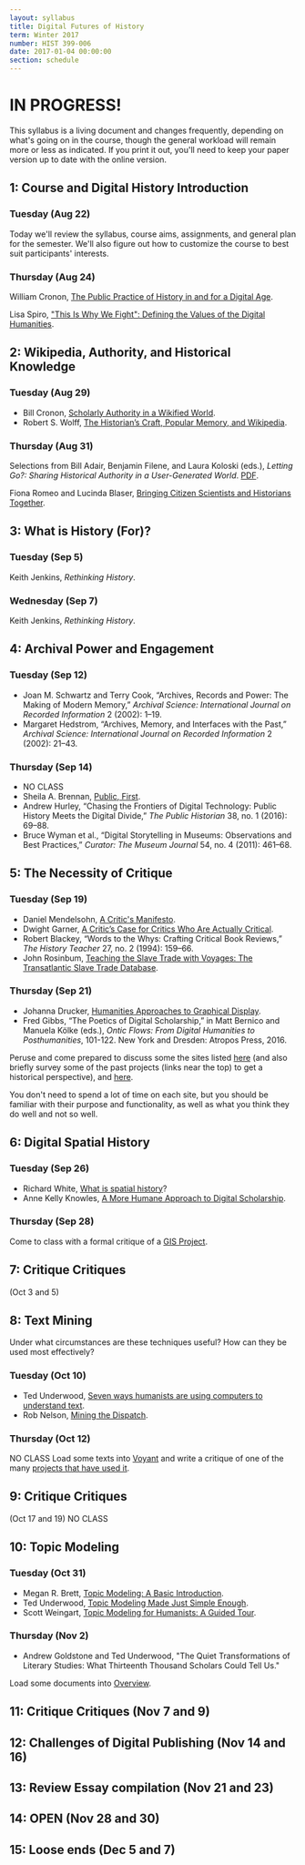 ```yaml
---
layout: syllabus
title: Digital Futures of History
term: Winter 2017
number: HIST 399-006
date: 2017-01-04 00:00:00
section: schedule
---
```


# IN PROGRESS!
This syllabus is a living document and changes frequently, depending on what's going on in the course, though the general workload will remain more or less as indicated. If you print it out, you'll need to keep your paper version up to date with the online version.


## 1: Course and Digital History Introduction

### Tuesday (Aug 22)
Today we'll review the syllabus, course aims, assignments, and general plan for the semester. We'll also figure out how to customize the course to best suit participants' interests.

### Thursday (Aug 24)
William Cronon, [The Public Practice of History in and for a Digital Age](http://www.historians.org/perspectives/issues/2012/1201/The-Public-Practice-of-History-in-and-for-a-Digital-Age.cfm).

Lisa Spiro, ["This Is Why We Fight": Defining the Values of the Digital Humanities](http://dhdebates.gc.cuny.edu/debates/text/13).


## 2: Wikipedia, Authority, and Historical Knowledge

### Tuesday (Aug 29)
* Bill Cronon, [Scholarly Authority in a Wikified World](https://www.historians.org/publications-and-directories/perspectives-on-history/february-2012/scholarly-authority-in-a-wikified-world).
* Robert S. Wolff, [The Historian’s Craft, Popular Memory, and Wikipedia](http://quod.lib.umich.edu/d/dh/12230987.0001.001/1:5/–writing-history-in-the-digital-age).

### Thursday (Aug 31)
Selections from Bill Adair, Benjamin Filene, and Laura Koloski (eds.), _Letting Go?: Sharing Historical Authority in a User-Generated World_. [PDF](http://history2016.doingdh.org/wp-content/uploads/sites/8/2016/06/Throwing-Open-Doors.pdf).

Fiona Romeo and Lucinda Blaser, [Bringing Citizen Scientists and Historians Together](http://www.museumsandtheweb.com/mw2011/papers/bringing_citizen_scientists_and_historians_tog).


## 3: What is History (For)?

### Tuesday (Sep 5)
Keith Jenkins, _Rethinking History_.

### Wednesday (Sep 7)
Keith Jenkins, _Rethinking History_.


## 4: Archival Power and Engagement

### Tuesday (Sep 12)
* Joan M. Schwartz and Terry Cook, “Archives, Records and Power: The Making of Modern Memory,” _Archival Science: International Journal on Recorded Information_ 2 (2002): 1–19.
* Margaret Hedstrom, “Archives, Memory, and Interfaces with the Past,” _Archival Science: International Journal on Recorded Information_ 2 (2002): 21–43.

### Thursday (Sep 14)
* NO CLASS
* Sheila A. Brennan, [Public, First](http://dhdebates.gc.cuny.edu/debates/text/83).
* Andrew Hurley, “Chasing the Frontiers of Digital Technology: Public History Meets the Digital Divide,” _The Public Historian_ 38, no. 1 (2016): 69–88.
* Bruce Wyman et al., “Digital Storytelling in Museums: Observations and Best Practices,” _Curator: The Museum Journal_ 54, no. 4 (2011): 461–68.


## 5: The Necessity of Critique

### Tuesday (Sep 19)
* Daniel Mendelsohn, [A Critic's Manifesto](http://www.newyorker.com/books/page-turner/a-critics-manifesto).
* Dwight Garner, [A Critic’s Case for Critics Who Are Actually Critical](http://www.nytimes.com/2012/08/19/magazine/a-critic-makes-the-case-for-critics.html).
* Robert Blackey, “Words to the Whys: Crafting Critical Book Reviews,” _The History Teacher_ 27, no. 2 (1994): 159–66.
* John Rosinbum, [Teaching the Slave Trade with Voyages: The Transatlantic Slave Trade Database](http://blog.historians.org/2016/10/teaching-slave-trade-voyages-transatlantic-slave-trade-database/).


### Thursday (Sep 21)
* Johanna Drucker, [Humanities Approaches to Graphical Display](http://digitalhumanities.org/dhq/vol/5/1/000091/000091.html).
* Fred Gibbs, “The Poetics of Digital Scholarship,” in Matt Bernico and Manuela Kölke (eds.), _Ontic Flows: From Digital Humanities to Posthumanities_, 101-122. New York and Dresden: Atropos Press, 2016.

Peruse and come prepared to discuss some the sites listed [here](http://www.slate.com/blogs/the_vault/2016/12/30/five_great_digital_history_projects_from_2016.html) (and also briefly survey some of the past projects (links near the top) to get a historical perspective), and [here](http://www.slate.com/blogs/the_vault/2017/01/05/some_of_the_most_browsable_history_sites_we_encountered_in_2016.html).

You don't need to spend a lot of time on each site, but you should be familiar with their purpose and functionality, as well as what you think they do well and not so well.


## 6: Digital Spatial History

### Tuesday (Sep 26)
* Richard White, [What is spatial history](http://www.stanford.edu/group/spatialhistory/cgi-bin/site/pub.php?id=29)?
* Anne Kelly Knowles, [A More Humane Approach to Digital Scholarship](http://parameters.ssrc.org/2016/08/a-more-humane-approach-to-digital-scholarship/).

### Thursday (Sep 28)
Come to class with a formal critique of a [GIS Project](http://anterotesis.com/wordpress/dh-gis-projects/).


## 7: Critique Critiques
(Oct 3 and 5)

## 8: Text Mining
Under what circumstances are these techniques useful? How can they be used most effectively?

### Tuesday (Oct 10)
* Ted Underwood, [Seven ways humanists are using computers to understand text](https://tedunderwood.com/2015/06/04/seven-ways-humanists-are-using-computers-to-understand-text/).
* Rob Nelson, [Mining the Dispatch](http://dsl.richmond.edu/dispatch/).    

### Thursday (Oct 12)
NO CLASS
Load some texts into [Voyant](http://voyant-tools.org/) and write a critique of one of the many [projects that have used it](http://docs.voyant-tools.org/about/examples-gallery/).    


## 9: Critique Critiques
(Oct 17 and 19)
NO CLASS

## 10: Topic Modeling

### Tuesday (Oct 31)
* Megan R. Brett, [Topic Modeling: A Basic Introduction](http://journalofdigitalhumanities.org/2-1/topic-modeling-a-basic-introduction-by-megan-r-brett/).
* Ted Underwood, [Topic Modeling Made Just Simple Enough](http://tedunderwood.com/2012/04/07/topic-modeling-made-just-simple-enough/).
* Scott Weingart, [Topic Modeling for Humanists: A Guided Tour](http://www.scottbot.net/HIAL/?p=19113).


### Thursday (Nov 2)
* Andrew Goldstone and Ted Underwood, "The Quiet Transformations of Literary Studies: What Thirteenth Thousand Scholars Could Tell Us."

Load some documents into [Overview](https://www.overviewdocs.com).


## 11: Critique Critiques (Nov 7 and 9)

## 12: Challenges of Digital Publishing (Nov 14 and 16)

## 13: Review Essay compilation (Nov 21 and 23)

## 14: OPEN (Nov 28 and 30)

## 15: Loose ends (Dec 5 and 7)
